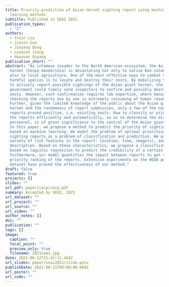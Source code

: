 ```yaml
---
title: Priority prediction of Asian Hornet sighting report using machine
  learning methods
subtitle: Published in SEAI 2021
publication_types:
  - "1"
authors:
  - Yixin Liu
  - Jiaxin Guo
  - Jieyang Dong
  - Luoqian Jiang
  - Haoyuan Ouyang
publication_short: ""
abstract: "As infamous invader to the North American ecosystem, the Asian giant
  hornet (Vespa mandarinia) is devastating not only to native bee colonies, but
  also to local agriculture. One of the most effective ways to combat this
  harmful species is to locate and destroy their nests. By mobilizing the public
  to actively report possible sightings of the Asian giant hornet, the
  government could timely send inspectors to confirm and possibly destroy the
  nests. However, such confirmation requires lab expertise, where manually
  checking the reports one by one is extremely consuming of human resources.
  Further, given the limited knowledge of the public about the Asian giant
  hornet and the randomness of report submission, only a few of the numerous
  reports proved positive, i.e. existing nests. How to classify or prioritize
  the reports efficiently and automatically, so as to determine the dispatch of
  personnel, is of great significance to the control of the Asian giant hornet.
  In this paper, we propose a method to predict the priority of sighting reports
  based on machine learning. We model the problem of optimal prioritization of
  sighting reports as a problem of classification and prediction. We extracted a
  variety of rich features in the report: location, time, image(s), and textual
  description. Based on these characteristics, we propose a classification model
  based on logistic regression to predict the credibility of a certain report.
  Furthermore, our model quantifies the impact between reports to get the
  priority ranking of the reports. Extensive experiments on the WSDA public
  dataset have proved the effectiveness of our method."
draft: false
featured: true
projects: []
slides: ""
url_pdf: paper/cacp/cacp.pdf
summary: Accepted by SEAI, 2021
url_dataset: ""
url_project: ""
url_source: ""
url_video: ""
author_notes: []
doi: ""
publication: ""
tags: []
image:
  caption: ""
  focal_point: ""
  preview_only: true
  filename: 2021seai.jpg
date: 2021-06-12T15:43:11.444Z
url_slides: paper/seai2021/slide.pptx
publishDate: 2021-06-11T00:00:00.000Z
url_poster: ""
url_code: ""
---
```

